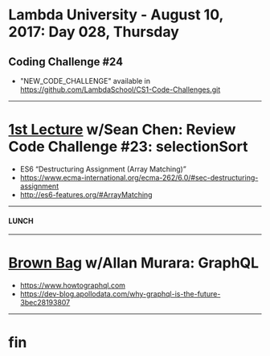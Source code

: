 # Lambda University - August 10, 2017: Day 028, Thursday
## Coding Challenge #24
- "NEW_CODE_CHALLENGE" available in https://github.com/LambdaSchool/CS1-Code-Challenges.git
***
# [1st Lecture](https://youtu.be/x72nJktUCXw) w/Sean Chen: Review Code Challenge #23: selectionSort
- ES6 “Destructuring Assignment (Array Matching)”
- https://www.ecma-international.org/ecma-262/6.0/#sec-destructuring-assignment
- http://es6-features.org/#ArrayMatching

***
#### LUNCH
***
# [Brown Bag](VIDEO_RECORDED_NOT_POSTED) w/Allan Murara: GraphQL
- https://www.howtographql.com
- https://dev-blog.apollodata.com/why-graphql-is-the-future-3bec28193807

***
# fin
